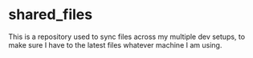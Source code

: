 shared_files
============

This is a repository used to sync files across my multiple dev setups, to make sure I have to the latest files whatever machine I am using.
